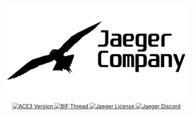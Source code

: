 <p align="center">
    <img src="https://github.com/ImKreepy/JaegerCompanyAux/blob/main/addons%2Fmain%2Flogos%2Fpngs%2Fjc_logotitle_1024_ca.png" width="480">
    </p>

<p align="center">
    <a href="https://github.com/acemod/ACE3/releases/latest">
        <img src="https://img.shields.io/github/release/acemod/ACE3.svg?style=flat-square&label=Version" alt="ACE3 Version">
    </a>
    <a href="https://forums.bistudio.com/topic/181341-ace3-a-collaborative-merger-between-agm-cse-and-ace/?p=2859670">
        <img src="https://img.shields.io/badge/BIF-Thread-lightgrey.svg?style=flat-square" alt="BIF Thread">
    </a>
    <a href="https://github.com/ImKreepy/JaegerCompanyAux/blob/LICENSE">
        <img src="https://img.shields.io/badge/License-GPLv2-red.svg?style=flat-square" alt="Jaeger License">
    </a>
    <a href="https://discord.gg/UmUrzBTxEn">
        <img src="https://img.shields.io/badge/Discord-Join-darkviolet.svg?style=flat-square" alt="Jaeger Discord">
    </a>
</p>